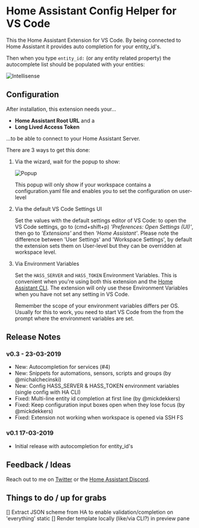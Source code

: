 # Home Assistant Config Helper for VS Code

This the Home Assistant Extension for VS Code. By being connected to Home Assistant it provides auto completion for your entity_id's.

Then when you type ```entity_id:``` (or any entity related property) the autocomplete list should be populated with your entities:

![Intellisense](https://raw.githubusercontent.com/keesschollaart81/vscode-home-assistant/master/assets/screenshot.gif)

## Configuration

After installation, this extension needs your... 
- **Home Assistant Root URL** and a 
- **Long Lived Access Token** 

...to be able to connect to your Home Assistant Server. 

There are 3 ways to get this done:

1. Via the wizard, wait for the popup to show:

    ![Popup](https://raw.githubusercontent.com/keesschollaart81/vscode-home-assistant/master/assets/popup.png)

    This popup will only show if your workspace contains a configuration.yaml file and enables you to set the configuration on user-level 

2. Via the default VS Code Settings UI

    Set the values with the default settings editor of VS Code: to open the VS Code settings, go to (cmd+shift+p) *'Preferences: Open Settings (UI)'*, then go to *'Extensions'* and then *'Home Assistant'*. Please note the difference between 'User Settings' and 'Workspace Settings', by default the extension sets them on User-level but they can be overridden at workspace level.

3. Via Environment Variables

    Set the `HASS_SERVER` and `HASS_TOKEN` Environment Variables. This is convenient when you're using both this extension and the [Home Assistant CLI](https://github.com/home-assistant/home-assistant-cli). The extension will only use these Environment Variables when you have not set any setting in VS Code.

    Remember the scope of your environment variables differs per OS. Usually for this to work, you need to start VS Code from the from the prompt where the environment variables are set.

## Release Notes

### v0.3 - 23-03-2019
 
- New: Autocompletion for services (#4)
- New: Snippets for automations, sensors, scripts and groups (by @michalchecinski)  
- New: Config HASS_SERVER & HASS_TOKEN environment variables (single config with HA CLI) 
- Fixed: Multi-line entity id completion at first line (by @mickdekkers) 
- Fixed: Keep configuration input boxes open when they lose focus  (by @mickdekkers) 
- Fixed: Extension not working when workspace is opened via SSH FS 

### v0.1 17-03-2019

 - Initial release with autocompletion for entity_id's

## Feedback / Ideas

Reach out to me on [Twitter](https://twitter.com/keesschollaart) or the [Home Assistant Discord](https://discord.gg/c5DvZ4e).

## Things to do / up for grabs

[] Extract JSON scheme from HA to enable validation/completion on 'everything' static
[] Render template locally (like/via CLI?) in preview pane 